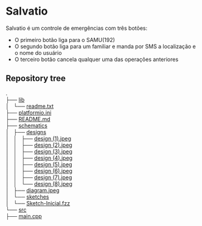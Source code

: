 # Salvatio
Salvatio é um controle de emergências com três botões:  
* O primeiro botão liga para o SAMU(192)
* O segundo botão liga para um familiar e manda por SMS a localização e o nome do usuário
* O terceiro botão cancela qualquer uma das operações anteriores
## Repository tree
.  
├── [lib](/lib)  
│   └── [readme.txt](/lib/readme.txt)  
├── [platformio.ini](/platformio.ino)  
├── [README.md](/README.md)  
├── [schematics](/schematics)  
│   ├── [designs](/schematics/designs)  
│   │   ├── [design (1).jpeg](/schematics/designs/design%20(1).jpeg)  
│   │   ├── [design (2).jpeg](/schematics/designs/design%20(2).jpeg)  
│   │   ├── [design (3).jpeg](/schematics/designs/design%20(3).jpeg)  
│   │   ├── [design (4).jpeg](/schematics/designs/design%20(4).jpeg)  
│   │   ├── [design (5).jpeg](/schematics/designs/design%20(5).jpeg)  
│   │   ├── [design (6).jpeg](/schematics/designs/design%20(6).jpeg)  
│   │   ├── [design (7).jpeg](/schematics/designs/design%20(7).jpeg)  
│   │   └── [design (8).jpeg](/schematics/designs/design%20(8).jpeg)  
│   ├── [diagram.jpeg](/schematics/diagram.jpeg)  
│   └── [sketches](/schematics/sketches)  
│       └── [Sketch-Inicial.fzz](/schematics/sketches/Sketch-Inicial.fzz)  
└── [src](/src)  
    ├── [main.cpp](/src/main.cpp)  
